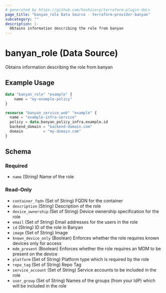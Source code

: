 ```yaml
---
# generated by https://github.com/hashicorp/terraform-plugin-docs
page_title: "banyan_role Data Source - terraform-provider-banyan"
subcategory: ""
description: |-
  Obtains information describing the role from banyan
---
```


# banyan_role (Data Source)

Obtains information describing the role from banyan

## Example Usage

```terraform
data "banyan_role" "example" {
    name = "my-example-policy"
}

resource "banyan_service_web" "example" {
  name = "example-infra-service"
  policy = data.banyan_policy_infra.example.id
  backend_domain = "backend-domain.com"
  domain         = "my-domain.com"
}
```

<!-- schema generated by tfplugindocs -->
## Schema

### Required

- `name` (String) Name of the role

### Read-Only

- `container_fqdn` (Set of String) FQDN for the container
- `description` (String) Description of the role
- `device_ownership` (Set of String) Device ownership specification for the role
- `email` (Set of String) Email addresses for the users in the role
- `id` (String) ID of the role in Banyan
- `image` (Set of String) Image
- `known_device_only` (Boolean) Enforces whether the role requires known devices only for access
- `mdm_present` (Boolean) Enforces whether the role requires an MDM to be present on the device
- `platform` (Set of String) Platform type which is required by the role
- `repo_tag` (Set of String) Repo Tag
- `service_account` (Set of String) Service accounts to be included in the role
- `user_group` (Set of String) Names of the groups (from your IdP) which will be included in the role
